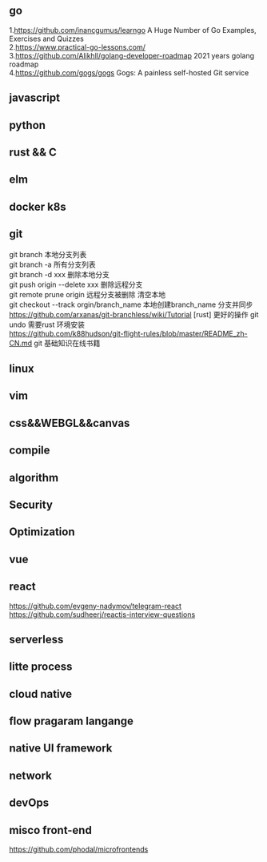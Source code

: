 ## go ##
  1.https://github.com/inancgumus/learngo A Huge Number of Go Examples, Exercises and Quizzes </br>
  2.https://www.practical-go-lessons.com/ </br>
  3.https://github.com/Alikhll/golang-developer-roadmap 2021 years golang roadmap <br>
  4.https://github.com/gogs/gogs Gogs: A painless self-hosted Git service </br>

## javascript ##

## python ##

## rust && C ##

## elm ##

## docker k8s ##

## git ##
git branch 本地分支列表 <br>
git branch -a 所有分支列表 <br>
git branch -d xxx 删除本地分支 <br>
git push origin --delete xxx 删除远程分支 <br>
git remote prune origin 远程分支被删除 清空本地 <br>
git checkout --track orgin/branch_name 本地创建branch_name 分支并同步 <br>
https://github.com/arxanas/git-branchless/wiki/Tutorial [rust] 更好的操作 git undo 需要rust 环境安装 <br>
https://github.com/k88hudson/git-flight-rules/blob/master/README_zh-CN.md git 基础知识在线书籍 <br>
## linux ##

## vim ##

## css&&WEBGL&&canvas ##

## compile ##

## algorithm ##

## Security ##

## Optimization ##

## vue ##

## react ##
https://github.com/evgeny-nadymov/telegram-react <br>
https://github.com/sudheerj/reactjs-interview-questions <br>

## serverless ##

## litte process ##

## cloud native ##

## flow pragaram langange ##

## native UI framework ##

## network ##

## devOps ##

## misco front-end ##
https://github.com/phodal/microfrontends

